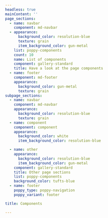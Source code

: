 ```yaml
---
headless: true
mainContent: ''
page_sections:
  - name: navbar
    component: md-navbar
  - appearance:
      background_color: resolution-blue
      texture: grain
      item_background_color: gun-metal
    list: poppy-components
    count: 10
    name: List of components
    component: gallery-standard
    title: Have a look at the page components
  - name: footer
    component: md-footer
    appearance:
      background_color: gun-metal
      texture: grain
subpage_sections:
  - name: navbar
    component: md-navbar
    appearance:
      background_color: resolution-blue
      texture: grain
  - name: component
    component: component
    appearance:
      background_color: white
      item_background_color: resolution-blue

  - name: other
    appearance:
      background_color: resolution-blue
      item_background_color: gun-metal
    component: gallery-standard
    title: Other page sections
    list: poppy-components
    background_color: tufts-blue
  - name: footer
    poppy_type: poppy-navigation
    poppy_variant: footer

title: Components

---
```

